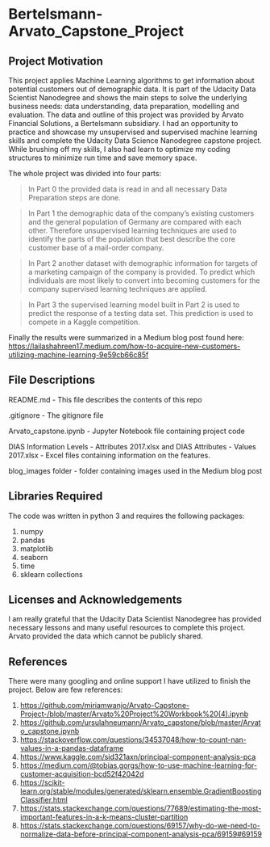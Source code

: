 # Bertelsmann-Arvato_Capstone_Project

## Project Motivation
This project applies Machine Learning algorithms to get information about potential customers out of demographic data. It is part of the Udacity Data Scientist Nanodegree and shows the main steps to solve the underlying business needs: data understanding, data preparation, modelling and evaluation. The data and outline of this project was provided by Arvato Financial Solutions, a Bertelsmann subsidiary. I had an opportunity to practice and showcase my unsupervised and supervised machine learning skills and complete the Udacity Data Science Nanodegree capstone project. While brushing off my skills, I also had learn to optimize my coding structures to minimize run time and save memory space.

The whole project was divided into four parts:

> In Part 0 the provided data is read in and all necessary Data Preparation steps are done.

> In Part 1 the demographic data of the company’s existing customers and the general population of Germany are compared with each other. Therefore unsupervised learning techniques are used to identify the parts of the population that best describe the core customer base of a mail-order company.

> In Part 2 another dataset with demographic information for targets of a marketing campaign of the company is provided. To predict which individuals are most likely to convert into becoming customers for the company supervised learning techniques are applied.

> In Part 3 the supervised learning model built in Part 2 is used to predict the response of a testing data set. This prediction is used to compete in a Kaggle competition. 

Finally the results were summarized in a Medium blog post found here: https://lailashahreen17.medium.com/how-to-acquire-new-customers-utilizing-machine-learning-9e59cb66c85f


## File Descriptions
README.md - This file describes the contents of this repo

.gitignore - The gitignore file

Arvato_capstone.ipynb - Jupyter Notebook file containing project code

DIAS Information Levels - Attributes 2017.xlsx and DIAS Attributes - Values 2017.xlsx - Excel files containing information on the features.

blog_images folder - folder containing images used in the Medium blog post

## Libraries Required
The code was written in python 3 and requires the following packages: 
1. numpy 
2. pandas 
3. matplotlib 
4. seaborn 
5. time 
6. sklearn collections


## Licenses and Acknowledgements
I am really grateful that the Udacity Data Scientist Nanodegree has provided necessary lessons and many useful resources to complete this project. Arvato provided the data which cannot be publicly shared.

## References
There were many googling and online support I have utilized to finish the project. Below are few references:

1. https://github.com/miriamwanjo/Arvato-Capstone-Project-/blob/master/Arvato%20Project%20Workbook%20(4).ipynb
2. https://github.com/ursulahneumann/Arvato_capstone/blob/master/Arvato_capstone.ipynb
3. https://stackoverflow.com/questions/34537048/how-to-count-nan-values-in-a-pandas-dataframe
4. https://www.kaggle.com/sid321axn/principal-component-analysis-pca
5. https://medium.com/@tobias.gorgs/how-to-use-machine-learning-for-customer-acquisition-bcd52f42042d
6. https://scikit-learn.org/stable/modules/generated/sklearn.ensemble.GradientBoostingClassifier.html
7. https://stats.stackexchange.com/questions/77689/estimating-the-most-important-features-in-a-k-means-cluster-partition
8. https://stats.stackexchange.com/questions/69157/why-do-we-need-to-normalize-data-before-principal-component-analysis-pca/69159#69159
